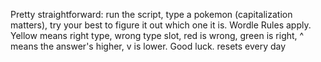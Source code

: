 Pretty straightforward:
run the script, type a pokemon (capitalization matters), try your best to figure it out which one it is.
Wordle Rules apply. Yellow means right type, wrong type slot, red is wrong, green is right, ^ means the answer's higher, v is lower. Good luck.
resets every day
